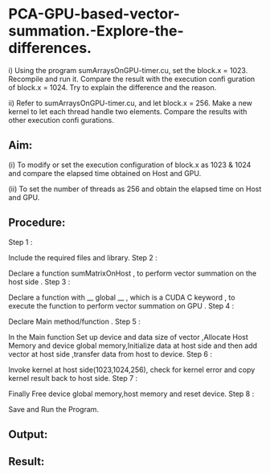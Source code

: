 # PCA-GPU-based-vector-summation.-Explore-the-differences.
i) Using the program sumArraysOnGPU-timer.cu, set the block.x = 1023. Recompile and run it. Compare the result with the execution confi guration of block.x = 1024. Try to explain the difference and the reason.

ii) Refer to sumArraysOnGPU-timer.cu, and let block.x = 256. Make a new kernel to let each thread handle two elements. Compare the results with other execution confi gurations.
## Aim:
(i) To modify or set the execution configuration of block.x as 1023 & 1024 and compare the elapsed time obtained on Host and GPU.

(ii) To set the number of threads as 256 and obtain the elapsed time on Host and GPU.
## Procedure:
Step 1 :

Include the required files and library.
Step 2 :

Declare a function sumMatrixOnHost , to perform vector summation on the host side .
Step 3 :

Declare a function with __ global __ , which is a CUDA C keyword , to execute the function to perform vector summation on GPU .
Step 4 :

Declare Main method/function .
Step 5 :

In the Main function Set up device and data size of vector ,Allocate Host Memory and device global memory,Initialize data at host side and then add vector at host side ,transfer data from host to device.
Step 6 :

Invoke kernel at host side(1023,1024,256), check for kernel error and copy kernel result back to host side.
Step 7 :

Finally Free device global memory,host memory and reset device.
Step 8 :

Save and Run the Program.
## Output:

## Result:
